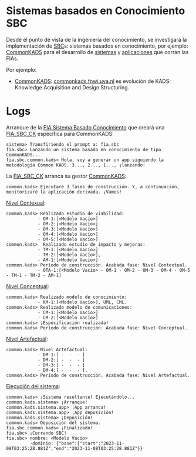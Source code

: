 # Sistemas basados en Conocimiento SBC

Desde el punto de vista de la ingeniería del conocimiento, se investigará la implementación de [SBC](./fia-sbc.ts)s: sistemas basados en conocimiento, por ejemplo: [CommonKADS](./implementaciones/common-kads/) para el desarrollo de [sistemas](./implementaciones/common-kads/sistema.ts) y [aplicaciones](./modelos/disenyo/aplicacion.ts) que corran las FIAs.

Por ejemplo:

- [CommonKADS](./modelos/common-kads/): [commonkads.fnwi.uva.nl](https://commonkads.fnwi.uva.nl/) es evolución de KADS: Knowledge Acquisition and Design Structuring.


# Logs

Arranque de la [FIA Sistema Basado Conocimiento](fia-sbc.ts) que creará una [FIA_SBC_CK](./implementaciones/common-kads/fia-sbc-ck.ts) específica para CommonKADS:

```
sistema> Transfiriendo el prompt a: fia.sbc
fia.sbc> Lanzando un sistema basado en conocimiento de tipo CommonKADS...
fia.sbc.common.kads> Hola, voy a generar un app siguiendo la metodología Common KADS. 3..., 2..., 1..., ¡lanzando!
```

La [FIA_SBC_CK](./implementaciones/common-kads/fia-sbc-ck.ts) arranca su gestor [CommonKADS](./implementaciones/common-kads/common-kads.ts):

```
common.kads> Ejecutaré 3 fases de construcción. Y, a continuación, monitorizaré la aplicación derivada. ¡Vamos!
```

[Nivel Contexual](./implementaciones/common-kads/nivel/nivel-contextual.ts):

```
common.kads> Realizado estudio de viabilidad:
            - OM-1:[<Modelo Vacío>]
            - OM-2:[<Modelo Vacío>]
            - OM-3:[<Modelo Vacío>]
            - OM-4:[<Modelo Vacío>]
            - OM-5:[<Modelo Vacío>]
common.kads>  Realizado estudio de impacto y mejoras:
            - TM-1:[<Modelo Vacío>]
            - TM-2:[<Modelo Vacío>],
            - AM-1:[<Modelo Vacío>]
common.kads> Período de construcción. Acabada fase: Nivel Contextual.
            - OTA-1:[<Modelo Vacío> - OM-1 - OM-2 - OM-3 - OM-4 - OM-5 - TM-1 - TM-2 - AM-1]
```

[Nivel Conceptual](./implementaciones/common-kads/nivel/nivel-conceptual.ts):

```
common.kads> Realizado modelo de conocimiento:
            - KM-1:[<Modelo Vacío>], UML, CML.
common.kads> Realizado modelo de comunicaciones:
            - CM-1:[<Modelo Vacío>]
            - CM-2:[<Modelo Vacío>]
common.kads> ¡Especificación realizada!
common.kads> Período de construcción. Acabada fase: Nivel Conceptual.
```

[Nivel Artefactual](./implementaciones/common-kads/nivel/nivel-artefactual.ts):

```
common.kads> Nivel Artefactual:
            - DM-1:[ -  -  - ]
            - DM-2:[ -  -  - ]
            - DM-3:[ -  -  - ]
            - DM-4:[ -  -  - ].
common.kads> Período de construcción. Acabada fase: Nivel Artefactual.
```

[Ejecución del sistema](./implementaciones/common-kads/sistema.ts):

```
common.kads> ¡Sistema resultante! Ejecutándolo...
common.kads.sistema> ¡Arranque!
common.kads.sistema.app> ¡App arranca!
common.kads.sistema.app> ¡App deposición!
common.kads.sistema> ¡Deposición!
common.kads> Deposición del sistema.
fia.sbc.common.kads> ¡Finalizado!
fia.sbc> ¡Cerrando SBC!
fia.sbc> nombre: <Modelo Vacío>
		 -dominio: {"base":{"start":"2023-11-08T03:25:28.881Z","end":"2023-11-08T03:25:28.881Z"}}
```